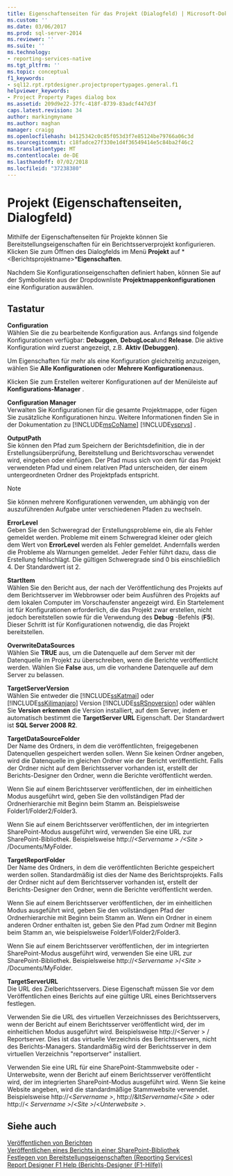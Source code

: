 ```yaml
---
title: Eigenschaftenseiten für das Projekt (Dialogfeld) | Microsoft-Dokumentation
ms.custom: ''
ms.date: 03/06/2017
ms.prod: sql-server-2014
ms.reviewer: ''
ms.suite: ''
ms.technology:
- reporting-services-native
ms.tgt_pltfrm: ''
ms.topic: conceptual
f1_keywords:
- sql12.rpt.rptdesigner.projectpropertypages.general.f1
helpviewer_keywords:
- Project Property Pages dialog box
ms.assetid: 209d9e22-37fc-418f-8739-83adcf447d3f
caps.latest.revision: 34
author: markingmyname
ms.author: maghan
manager: craigg
ms.openlocfilehash: b4125342c0c85f053d3f7e85124be79766a06c3d
ms.sourcegitcommit: c18fadce27f330e1d4f36549414e5c84ba2f46c2
ms.translationtype: MT
ms.contentlocale: de-DE
ms.lasthandoff: 07/02/2018
ms.locfileid: "37238380"
---
```

# <a name="project-property-pages-dialog-box"></a>Projekt (Eigenschaftenseiten, Dialogfeld)
  Mithilfe der Eigenschaftenseiten für Projekte können Sie Bereitstellungseigenschaften für ein Berichtsserverprojekt konfigurieren. Klicken Sie zum Öffnen des Dialogfelds im Menü **Projekt** auf *\<Berichtsprojektname>***Eigenschaften**.  
  
 Nachdem Sie Konfigurationseigenschaften definiert haben, können Sie auf der Symbolleiste aus der Dropdownliste **Projektmappenkonfigurationen** eine Konfiguration auswählen.  
  
## <a name="options"></a>Tastatur  
 **Configuration**  
 Wählen Sie die zu bearbeitende Konfiguration aus. Anfangs sind folgende Konfigurationen verfügbar: **Debuggen**, **DebugLocal**und **Release**. Die aktive Konfiguration wird zuerst angezeigt, z.B. **Aktiv (Debuggen)**.  
  
 Um Eigenschaften für mehr als eine Konfiguration gleichzeitig anzuzeigen, wählen Sie **Alle Konfigurationen** oder **Mehrere Konfigurationen**aus.  
  
 Klicken Sie zum Erstellen weiterer Konfigurationen auf der Menüleiste auf **Konfigurations-Manager** .  
  
 **Configuration Manager**  
 Verwalten Sie Konfigurationen für die gesamte Projektmappe, oder fügen Sie zusätzliche Konfigurationen hinzu. Weitere Informationen finden Sie in der Dokumentation zu [!INCLUDE[msCoName](../../includes/msconame-md.md)] [!INCLUDE[vsprvs](../../includes/vsprvs-md.md)] .  
  
 **OutputPath**  
 Sie können den Pfad zum Speichern der Berichtsdefinition, die in der Erstellungsüberprüfung, Bereitstellung und Berichtsvorschau verwendet wird, eingeben oder einfügen. Der Pfad muss sich von dem für das Projekt verwendeten Pfad und einem relativen Pfad unterscheiden, der einem untergeordneten Ordner des Projektpfads entspricht.  
  
> [!NOTE]  
>  Sie können mehrere Konfigurationen verwenden, um abhängig von der auszuführenden Aufgabe unter verschiedenen Pfaden zu wechseln.  
  
 **ErrorLevel**  
 Geben Sie den Schweregrad der Erstellungsprobleme ein, die als Fehler gemeldet werden. Probleme mit einem Schweregrad kleiner oder gleich dem Wert von **ErrorLevel** werden als Fehler gemeldet. Andernfalls werden die Probleme als Warnungen gemeldet. Jeder Fehler führt dazu, dass die Erstellung fehlschlägt. Die gültigen Schweregrade sind 0 bis einschließlich 4. Der Standardwert ist 2.  
  
 **StartItem**  
 Wählen Sie den Bericht aus, der nach der Veröffentlichung des Projekts auf dem Berichtsserver im Webbrowser oder beim Ausführen des Projekts auf dem lokalen Computer im Vorschaufenster angezeigt wird. Ein Startelement ist für Konfigurationen erforderlich, die das Projekt zwar erstellen, nicht jedoch bereitstellen sowie für die Verwendung des **Debug** -Befehls (**F5**). Dieser Schritt ist für Konfigurationen notwendig, die das Projekt bereitstellen.  
  
 **OverwriteDataSources**  
 Wählen Sie **TRUE** aus, um die Datenquelle auf dem Server mit der Datenquelle im Projekt zu überschreiben, wenn die Berichte veröffentlicht werden. Wählen Sie **False** aus, um die vorhandene Datenquelle auf dem Server zu belassen.  
  
 **TargetServerVersion**  
 Wählen Sie entweder die [!INCLUDE[ssKatmai](../../includes/sskatmai-md.md)] oder [!INCLUDE[ssKilimanjaro](../../includes/sskilimanjaro-md.md)] Version [!INCLUDE[ssRSnoversion](../../includes/ssrsnoversion-md.md)] oder wählen Sie **Version erkennen** die Version installiert, auf dem Server, indem er automatisch bestimmt die **TargetServer URL** Eigenschaft. Der Standardwert ist **SQL Server 2008 R2**.  
  
 **TargetDataSourceFolder**  
 Der Name des Ordners, in dem die veröffentlichten, freigegebenen Datenquellen gespeichert werden sollen. Wenn Sie keinen Ordner angeben, wird die Datenquelle im gleichen Ordner wie der Bericht veröffentlicht. Falls der Ordner nicht auf dem Berichtsserver vorhanden ist, erstellt der Berichts-Designer den Ordner, wenn die Berichte veröffentlicht werden.  
  
 Wenn Sie auf einem Berichtsserver veröffentlichen, der im einheitlichen Modus ausgeführt wird, geben Sie den vollständigen Pfad der Ordnerhierarchie mit Beginn beim Stamm an. Beispielsweise Folder1/Folder2/Folder3.  
  
 Wenn Sie auf einem Berichtsserver veröffentlichen, der im integrierten SharePoint-Modus ausgeführt wird, verwenden Sie eine URL zur SharePoint-Bibliothek. Beispielsweise http://*\<Servername > /\<Site >*  /Documents/MyFolder.  
  
 **TargetReportFolder**  
 Der Name des Ordners, in dem die veröffentlichten Berichte gespeichert werden sollen. Standardmäßig ist dies der Name des Berichtsprojekts. Falls der Ordner nicht auf dem Berichtsserver vorhanden ist, erstellt der Berichts-Designer den Ordner, wenn die Berichte veröffentlicht werden.  
  
 Wenn Sie auf einem Berichtsserver veröffentlichen, der im einheitlichen Modus ausgeführt wird, geben Sie den vollständigen Pfad der Ordnerhierarchie mit Beginn beim Stamm an. Wenn ein Ordner in einem anderen Ordner enthalten ist, geben Sie den Pfad zum Ordner mit Beginn beim Stamm an, wie beispielsweise Folder1/Folder2/Folder3.  
  
 Wenn Sie auf einem Berichtsserver veröffentlichen, der im integrierten SharePoint-Modus ausgeführt wird, verwenden Sie eine URL zur SharePoint-Bibliothek. Beispielsweise http://*\<Servername >*/*\<Site >*  /Documents/MyFolder.  
  
 **TargetServerURL**  
 Die URL des Zielberichtsservers. Diese Eigenschaft müssen Sie vor dem Veröffentlichen eines Berichts auf eine gültige URL eines Berichtsservers festlegen.  
  
 Verwenden Sie die URL des virtuellen Verzeichnisses des Berichtsservers, wenn der Bericht auf einem Berichtsserver veröffentlicht wird, der im einheitlichen Modus ausgeführt wird. Beispielsweise http://\<Server > / Reportserver. Dies ist das virtuelle Verzeichnis des Berichtsservers, nicht des Berichts-Managers. Standardmäßig wird der Berichtsserver in dem virtuellen Verzeichnis "reportserver" installiert.  
  
 Verwenden Sie eine URL für eine SharePoint-Stammwebsite oder -Unterwebsite, wenn der Bericht auf einem Berichtsserver veröffentlicht wird, der im integrierten SharePoint-Modus ausgeführt wird. Wenn Sie keine Website angeben, wird die standardmäßige Stammwebsite verwendet. Beispielsweise http://\<*Servername >*, http://&lt*Servername*/\<*Site >* oder http://\< *Servername >*/\<*Site >*/\<*Unterwebsite >*.  
  
## <a name="see-also"></a>Siehe auch  
 [Veröffentlichen von Berichten](../publish-reports.md)   
 [Veröffentlichen eines Berichts in einer SharePoint-Bibliothek](../reports/publish-a-report-to-a-sharepoint-library.md)   
 [Festlegen von Bereitstellungseigenschaften &#40;Reporting Services&#41;](set-deployment-properties-reporting-services.md)   
 [Report Designer F1 Help (Berichts-Designer (F1-Hilfe))](report-designer-f1-help.md)  
  
  
